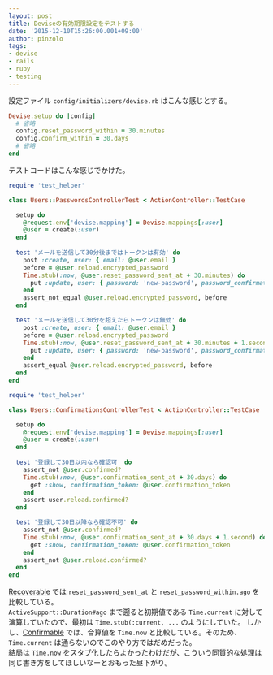 ```yaml
---
layout: post
title: Deviseの有効期限設定をテストする
date: '2015-12-10T15:26:00.001+09:00'
author: pinzolo
tags:
- devise
- rails
- ruby
- testing
---
```


設定ファイル `config/initializers/devise.rb` はこんな感じとする。

```ruby
Devise.setup do |config|
  # 省略
  config.reset_password_within = 30.minutes
  config.confirm_within = 30.days
  # 省略
end
```

テストコードはこんな感じでかけた。

```ruby
require 'test_helper'

class Users::PasswordsControllerTest < ActionController::TestCase

  setup do
    @request.env['devise.mapping'] = Devise.mappings[:user]
    @user = create(:user)
  end
  
  test 'メールを送信して30分後まではトークンは有効' do
    post :create, user: { email: @user.email }
    before = @user.reload.encrypted_password
    Time.stub(:now, @user.reset_password_sent_at + 30.minutes) do
      put :update, user: { password: 'new-password', password_confirmation: 'new-password', reset_password_token: reset_password_token }
    end
    assert_not_equal @user.reload.encrypted_password, before
  end

  test 'メールを送信して30分を超えたらトークンは無効' do
    post :create, user: { email: @user.email }
    before = @user.reload.encrypted_password
    Time.stub(:now, @user.reset_password_sent_at + 30.minutes + 1.second) do
      put :update, user: { password: 'new-password', password_confirmation: 'new-password', reset_password_token: reset_password_token }
    end
    assert_equal @user.reload.encrypted_password, before
  end
end
```

```ruby
require 'test_helper'

class Users::ConfirmationsControllerTest < ActionController::TestCase

  setup do
    @request.env['devise.mapping'] = Devise.mappings[:user]
    @user = create(:user)
  end
  
  test '登録して30日以内なら確認可' do
    assert_not @user.confirmed?
    Time.stub(:now, @user.confirmation_sent_at + 30.days) do
      get :show, confirmation_token: @user.confirmation_token
    end
    assert user.reload.confirmed?
  end

  test '登録して30日以降なら確認不可' do
    assert_not @user.confirmed?
    Time.stub(:now, @user.confirmation_sent_at + 30.days + 1.second) do
      get :show, confirmation_token: @user.confirmation_token
    end
    assert_not @user.reload.confirmed?
  end
end
```

[Recoverable](https://github.com/plataformatec/devise/blob/0d941b7ba57cc5f04923d224c81bd0aa50a666b3/lib/devise/models/recoverable.rb#L86) では `reset_password_sent_at` と `reset_password_within.ago` を比較している。  
`ActiveSupport::Duration#ago` まで遡ると初期値である `Time.current` に対して演算していたので、最初は `Time.stub(:current, ...` のようにしていた。
しかし、[Confirmable](https://github.com/plataformatec/devise/blob/508c3418f99dcd7e2d3d908fc17fe15616d59281/lib/devise/models/confirmable.rb#L219) では、合算値を `Time.now` と比較している。そのため、`Time.current` は通らないのでこのやり方ではだめだった。  
結局は `Time.now` をスタブ化したらよかったわけだが、こういう同質的な処理は同じ書き方をしてほしいなーとおもった昼下がり。
